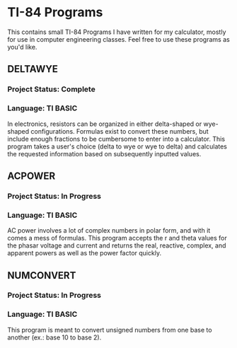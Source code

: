 # TI-84 Programs
This contains small TI-84 Programs I have written for my calculator, mostly for use in computer engineering classes.  Feel free to use these programs as you'd like.
## DELTAWYE
### Project Status: Complete
### Language: TI BASIC
In electronics, resistors can be organized in either delta-shaped or wye-shaped configurations.  Formulas exist to convert these numbers, but include enough fractions to be cumbersome to enter into a calculator.  This program takes a user's choice (delta to wye or wye to delta) and calculates the requested information based on subsequently inputted values.
## ACPOWER
### Project Status: In Progress
### Language: TI BASIC
AC power involves a lot of complex numbers in polar form, and with it comes a mess of formulas.  This program accepts the r and theta values for the phasar voltage and current and returns the real, reactive, complex, and apparent powers as well as the power factor quickly.
## NUMCONVERT
### Project Status: In Progress
### Language: TI BASIC
This program is meant to convert unsigned numbers from one base to another (ex.: base 10 to base 2).